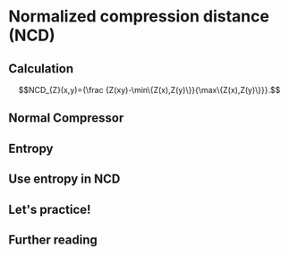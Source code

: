 # Normalized compression distance (NCD)


## Calculation

$$NCD_{Z}(x,y)={\frac  {Z(xy)-\min\{Z(x),Z(y)\}}{\max\{Z(x),Z(y)\}}}.$$

## Normal Compressor


## Entropy


## Use entropy in NCD


## Let's practice!


## Further reading

